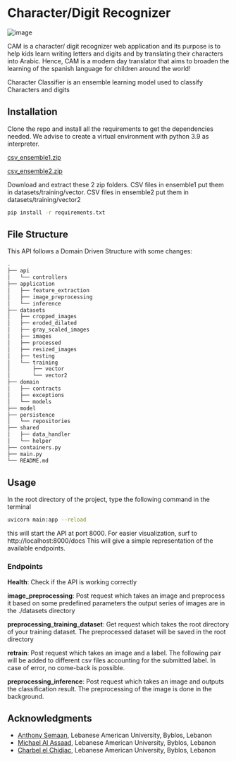 # Character/Digit Recognizer

![image](https://user-images.githubusercontent.com/92089618/198839952-7636aeda-f613-4133-b25d-f0815a59cf9f.png)

CAM is a character/ digit recognizer web application and its purpose is to help kids learn writing letters and digits and by translating their characters into Arabic.
Hence, CAM is a modern day translator that aims to broaden the learning of the spanish language for children around the world!

Character Classifier is an ensemble learning model used to classify Characters and digits


## Installation

Clone the repo and install all the requirements to get the dependencies needed.
We advise to create a virtual environment with python 3.9 as interpreter.

[csv_ensemble1.zip](https://github.com/anthonySemaan01/IEA/files/9920005/csv_ensemble1.zip)

[csv_ensemble2.zip](https://github.com/anthonySemaan01/IEA/files/9919993/csv_ensemble2.zip)

Download and extract these 2 zip folders. CSV files in ensemble1 put them in datasets/training/vector. CSV files in ensemble2 put them in datasets/training/vector2



```bash
pip install -r requirements.txt
```

## File Structure
This API follows a Domain Driven Structure with some changes:
```bash
.
├── api
│   └── controllers
├── application
│   ├── feature_extraction
│   ├── image_preprocessing
│   └── inference
├── datasets
│   ├── cropped_images
│   ├── eroded_dilated
│   ├── gray_scaled_images
│   ├── images
│   ├── processed
│   ├── resized_images
│   ├── testing
│   └── training
│       ├── vector
│       └── vector2      
├── domain
│   ├── contracts
│   ├── exceptions
│   └── models
├── model
├── persistence
│   └── repositories
├── shared
│   ├── data_handler
│   └── helper
├── containers.py
├── main.py
└── README.md
```


## Usage

In the root directory of the project, type the following command in the terminal

```bash
uvicorn main:app --reload
```

this will start the API at port 8000. For easier visualization, surf to http://localhost:8000/docs
This will give a simple representation of the available endpoints.

### Endpoints

**Health**: Check if the API is working correctly

**image_preprocessing**: Post request which takes an image and preprocess it based on some predefined parameters
the output series of images are in the ./datasets directory

**preprocessing_training_dataset**: Get request which takes the root directory of your training dataset. The
preprocessed dataset will be saved in the root directory

**retrain**: Post request which takes an image and a label. The following pair will be added to different csv files
accounting for the submitted label. In case of error, no come-back is possible.

**preprocessing_inference**: Post request which takes an image and outputs the classification result.
The preprocessing of the image is done in the background.

## Acknowledgments

- [Anthony Semaan](https://github.com/anthonySemaan01), Lebanese American University, Byblos, Lebanon
- [Michael Al Assaad](https://github.com/michaelalassaad), Lebanese American University, Byblos, Lebanon
- [Charbel el Chidiac](https://github.com/charbelc15), Lebanese American University, Byblos, Lebanon


